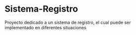 # Sistema-Registro
Proyecto dedicado a un sistema de registro, el cual puede ser implementado en diferentes situaciones
